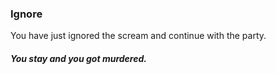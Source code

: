### Ignore
You have just ignored the scream and continue with the party.   
##### You stay and you got murdered. 